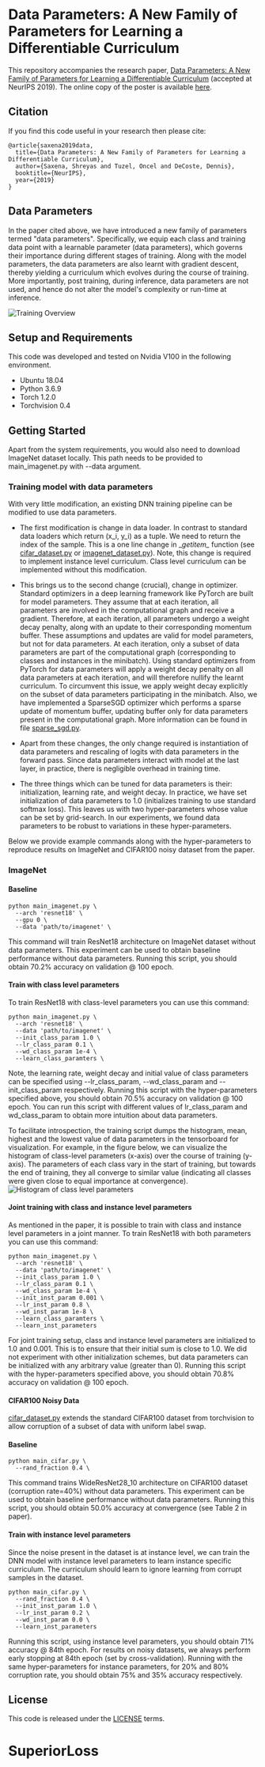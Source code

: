 # Data Parameters: A New Family of Parameters for Learning a Differentiable Curriculum
This repository accompanies the research paper, 
[Data Parameters: A New Family of Parameters for Learning a Differentiable Curriculum](
https://papers.nips.cc/paper/9289-data-parameters-a-new-family-of-parameters-for-learning-a-differentiable-curriculum)
(accepted at NeurIPS 2019). The online copy of the poster is available 
[here](./media/data_parametres_neurips19_poster.pdf).

## Citation
If you find this code useful in your research then please cite:
```
@article{saxena2019data,
  title={Data Parameters: A New Family of Parameters for Learning a Differentiable Curriculum},
  author={Saxena, Shreyas and Tuzel, Oncel and DeCoste, Dennis},
  booktitle={NeurIPS},
  year={2019}
}
```
## Data Parameters
In the paper cited above, we have introduced a new family of parameters termed "data parameters".
Specifically, we equip each class and training data point with a learnable parameter (data parameters), which governs 
their importance during different stages of training. Along with the model parameters, the data parameters are also 
learnt with gradient descent, thereby yielding a curriculum which evolves during the course of training.
More importantly, post training, during inference, data parameters are not used, and hence do not alter the model's 
complexity or run-time at inference. 

![Training Overview](media/method_overview.png)


## Setup and Requirements
This code was developed and tested on Nvidia V100 in the following environment.

- Ubuntu 18.04
- Python 3.6.9
- Torch 1.2.0
- Torchvision 0.4

## Getting Started
Apart from the system requirements, you would also need to download ImageNet dataset locally.
This path needs to be provided to main_imagenet.py with --data argument. 


### Training model with data parameters
With very little modification, an existing DNN training pipeline can be modified to use data parameters.
- The first modification is change in data loader. In contrast to standard data loaders which return (x_i, y_i) as 
a tuple. We need to return the index of the sample. This is a one line change in \__getitem\__ function (see 
[cifar_dataset.py](dataset/cifar_dataset.py) or [imagenet_dataset.py](dataset/imagenet_dataset.py)). Note, this 
change is required to implement instance level curriculum. Class level curriculum can be implemented without this 
modification.

- This brings us to the second change (crucial), change in optimizer. Standard optimizers in a deep learning framework like 
PyTorch are built for model parameters. They assume that at each iteration, all parameters are involved in the 
computational graph and receive a gradient. Therefore, at each iteration, all parameters undergo a weight decay 
penalty, along with an update to their corresponding momentum buffer. These assumptions and updates are valid for model
parameters, but not for data parameters. At each iteration, only a subset of data parameters are part of the 
computational graph (corresponding to classes and instances in the minibatch). Using standard optimizers 
from PyTorch for data parameters will apply a weight decay penalty on all data parameters at each iteration, and 
will therefore nullify the learnt curriculum. To circumvent this issue, we apply weight decay explicitly on the 
subset of data parameters participating in the minibatch. Also, we have implemented a SparseSGD optimizer which performs 
a sparse update of momentum buffer, updating buffer only for data parameters present in the computational graph.
More information can be found in file [sparse_sgd.py](optimizer/sparse_sgd.py).

- Apart from these changes, the only change required is instantiation of data parameters and rescaling of logits with data
parameters in the forward pass. Since data parameters interact with model at the last layer, in practice, there is 
negligible overhead in training time. 

- The three things which can be tuned for data parameters is their: initialization, learning rate, and weight decay. 
In practice, we have set initialization of data parameters to 1.0 (initializes training to use standard softmax loss).
This leaves us with two hyper-parameters whose value can be set by grid-search. In our experiments, we found data 
parameters to be robust to variations in these hyper-parameters. 

Below we provide example commands along with the hyper-parameters to reproduce results on ImageNet and
CIFAR100 noisy dataset from the paper. 

### ImageNet 
#### Baseline 
```
python main_imagenet.py \
  --arch 'resnet18' \ 
  --gpu 0 \
  --data 'path/to/imagenet' \
```
This command will train ResNet18 architecture on ImageNet dataset without data parameters. 
This experiment can be used to obtain baseline performance without data parameters.
Running this script, you should obtain 70.2% accuracy on validation @ 100 epoch.


#### Train with class level parameters 
To train ResNet18 with class-level parameters you can use this command:
```
python main_imagenet.py \
  --arch 'resnet18' \ 
  --data 'path/to/imagenet' \
  --init_class_param 1.0 \
  --lr_class_param 0.1 \
  --wd_class_param 1e-4 \
  --learn_class_paramters \
```
Note, the learning rate, weight decay and initial value of class parameters can be specified 
using --lr_class_param, --wd_class_param and --init_class_param respectively. 
Running this script with the hyper-parameters specified above, you should obtain 70.5% accuracy on 
validation @ 100 epoch. You can run this script with different values of lr_class_param and wd_class_param 
to obtain more intuition about data parameters. 

To facilitate introspection, the training script dumps the histogram, mean, highest and the lowest value of 
data parameters in the tensorboard for visualization. For example, in the figure below, we can visualize the histogram
of class-level parameters (x-axis) over the course of training (y-axis). The parameters of each class vary in the start 
of training, but towards the end of training, they all converge to similar value (indicating all classes were given 
close to equal importance at convergence).
![Histogram of class level parameters](./media/histogram_class_temperature_over_iterations.png)

#### Joint training with class and instance level parameters
As mentioned in the paper, it is possible to train with class and instance level parameters in a joint manner. 
To train ResNet18 with both parameters you can use this command:
```
python main_imagenet.py \
  --arch 'resnet18' \ 
  --data 'path/to/imagenet' \
  --init_class_param 1.0 \
  --lr_class_param 0.1 \
  --wd_class_param 1e-4 \
  --init_inst_param 0.001 \
  --lr_inst_param 0.8 \
  --wd_inst_param 1e-8 \
  --learn_class_paramters \
  --learn_inst_parameters 
```
For joint training setup, class and instance level parameters are initialized to 1.0 and 0.001. This is to ensure that 
their initial sum is close to 1.0. We did not experiment with other initialization schemes, but data parameters can
be initialized with any arbitrary value (greater than 0). Running this script with the hyper-parameters specified 
above, you should obtain 70.8% accuracy on validation @ 100 epoch.


#### CIFAR100 Noisy Data
[cifar_dataset.py](dataset/cifar_dataset.py) extends the standard CIFAR100 dataset from torchvision to allow corruption
of a subset of data with uniform label swap.

#### Baseline 
```
python main_cifar.py \
  --rand_fraction 0.4 \
```
This command trains WideResNet28_10 architecture on CIFAR100 dataset (corruption rate=40%) without data parameters. 
This experiment can be used to obtain baseline performance without data parameters.
Running this script, you should obtain 50.0% accuracy at convergence (see Table 2 in paper).

#### Train with instance level parameters
Since the noise present in the dataset is at instance level, we can train the DNN model with instance level parameters
to learn instance specific curriculum. The curriculum should learn to ignore learning from corrupt samples in the 
dataset.
```
python main_cifar.py \
  --rand_fraction 0.4 \
  --init_inst_param 1.0 \
  --lr_inst_param 0.2 \
  --wd_inst_param 0.0 \
  --learn_inst_parameters 
```
Running this script, using instance level parameters, you should obtain 71% accuracy @ 84th epoch. 
For results on noisy datasets, we always perform early stopping at 84th epoch (set by cross-validation).
Running with the same hyper-parameters for instance parameters, for 20% and 80% corruption rate, you should obtain 75%
 and 35% accuracy respectively. 



## License
This code is released under the [LICENSE](LICENSE) terms.
# SuperiorLoss
